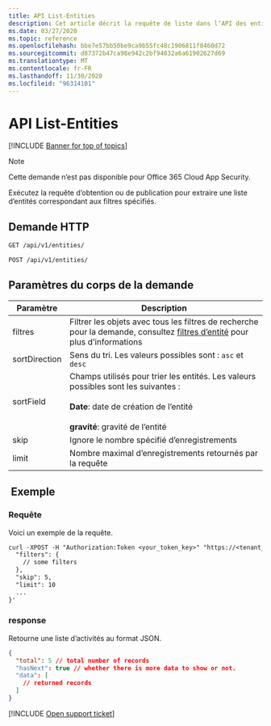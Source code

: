```yaml
---
title: API List-Entities
description: Cet article décrit la requête de liste dans l’API des entités de Cloud App Security.
ms.date: 03/27/2020
ms.topic: reference
ms.openlocfilehash: bbe7e57bb50be9ca9b55fc48c1906811f8460d72
ms.sourcegitcommit: d87372b47ca98e942c2bf94032a6a61902627d69
ms.translationtype: MT
ms.contentlocale: fr-FR
ms.lasthandoff: 11/30/2020
ms.locfileid: "96314101"
---
```

# <a name="list---entities-api"></a>API List-Entities

[!INCLUDE [Banner for top of topics](includes/banner.md)]

> [!NOTE]
> Cette demande n’est pas disponible pour Office 365 Cloud App Security.

Exécutez la requête d’obtention ou de publication pour extraire une liste d’entités correspondant aux filtres spécifiés.

## <a name="http-request"></a>Demande HTTP

```rest
GET /api/v1/entities/
```

```rest
POST /api/v1/entities/
```

## <a name="request-body-parameters"></a>Paramètres du corps de la demande

| Paramètre | Description |
| --- | --- |
| filtres | Filtrer les objets avec tous les filtres de recherche pour la demande, consultez [filtres d’entité](api-entities.md#filters) pour plus d’informations |
| sortDirection | Sens du tri. Les valeurs possibles sont : `asc` et `desc` |
| sortField | Champs utilisés pour trier les entités. Les valeurs possibles sont les suivantes :<br /><br />**Date**: date de création de l’entité<br /><br />**gravité**: gravité de l’entité |
| skip | Ignore le nombre spécifié d’enregistrements |
| limit | Nombre maximal d’enregistrements retournés par la requête |

## <a name="example"></a> Exemple

### <a name="request"></a>Requête

Voici un exemple de la requête.

```rest
curl -XPOST -H "Authorization:Token <your_token_key>" "https://<tenant_id>.<tenant_region>.contoso.com/api/v1/entities/" -d '{
  "filters": {
    // some filters
  },
  "skip": 5,
  "limit": 10
  ...
}'
```

### <a name="response"></a>response

Retourne une liste d’activités au format JSON.

```json
{
  "total": 5 // total number of records
  "hasNext": true // whether there is more data to show or not.
  "data": [
    // returned records
  ]
}
```

[!INCLUDE [Open support ticket](includes/support.md)]
